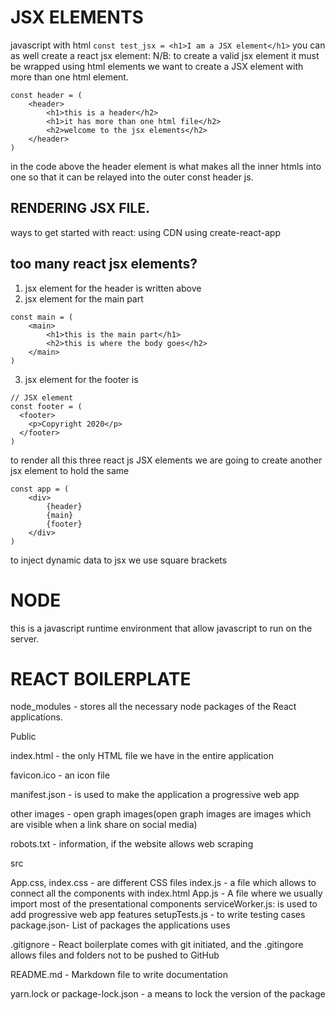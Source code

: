# JSX ELEMENTS
javascript with html `const test_jsx = <h1>I am a JSX element</h1>`
you can as well create a react jsx element:
N/B: to create a valid jsx element it must be wrapped using html elements
we want to create a JSX element with more than one html element.
```
const header = (
    <header>
        <h1>this is a header</h2>
        <h1>it has more than one html file</h2>
        <h2>welcome to the jsx elements</h2>
    </header>
)
```
in the code above the header element is what makes all the inner htmls into one so that it can be relayed into the outer const header js.

## RENDERING JSX FILE.
ways to get started with react:
    using CDN
    using create-react-app
## too many react jsx elements?
1. jsx element for the header is written above
2. jsx element for the main part
```
const main = (
    <main>
        <h1>this is the main part</h1>
        <h2>this is where the body goes</h2>
    </main>
)
```
3. jsx element for the footer is
```
// JSX element
const footer = (
  <footer>
    <p>Copyright 2020</p>
  </footer>
)
```
to render all this three react js JSX elements we are going to create another jsx element to hold the same
```
const app = (
    <div>
        {header}
        {main}
        {footer}
    </div>
)
```

to inject dynamic data to jsx we use square brackets
# NODE
this is a javascript runtime environment that allow javascript to run on the server.
# REACT BOILERPLATE
node_modules - stores all the necessary node packages of the React applications.

Public

index.html - the only HTML file we have in the entire application

favicon.ico - an icon file

manifest.json - is used to make the application a progressive web app

other images - open graph images(open graph images are images which are visible when a link share on social media)

robots.txt - information, if the website allows web scraping

src

App.css, index.css - are different CSS files
index.js - a file which allows to connect all the components with index.html
App.js - A file where we usually import most of the presentational components
serviceWorker.js: is used to add progressive web app features
setupTests.js - to write testing cases
package.json- List of packages the applications uses

.gitignore - React boilerplate comes with git initiated, and the .gitingore allows files and folders not to be pushed to GitHub

README.md - Markdown file to write documentation

yarn.lock or package-lock.json - a means to lock the version of the package